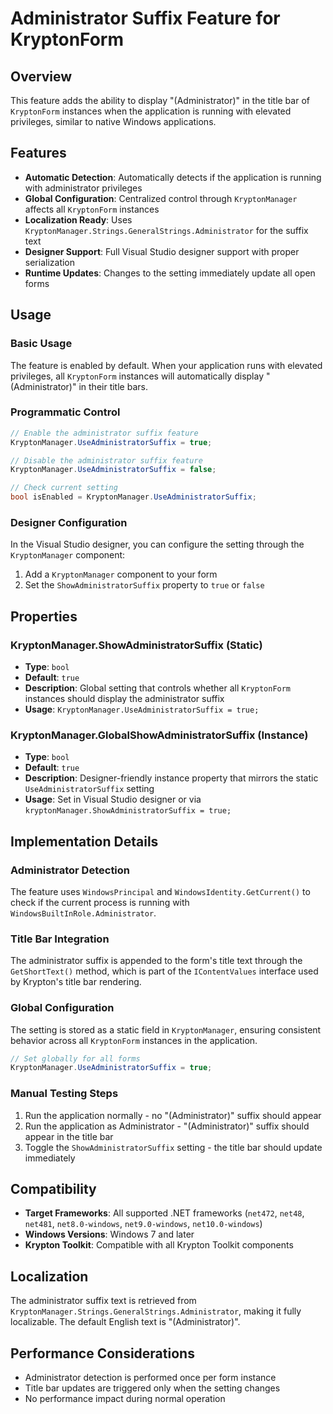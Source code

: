# Administrator Suffix Feature for KryptonForm

## Overview
This feature adds the ability to display "(Administrator)" in the title bar of `KryptonForm` instances when the application is running with elevated privileges, similar to native Windows applications.

## Features
- **Automatic Detection**: Automatically detects if the application is running with administrator privileges
- **Global Configuration**: Centralized control through `KryptonManager` affects all `KryptonForm` instances
- **Localization Ready**: Uses `KryptonManager.Strings.GeneralStrings.Administrator` for the suffix text
- **Designer Support**: Full Visual Studio designer support with proper serialization
- **Runtime Updates**: Changes to the setting immediately update all open forms

## Usage

### Basic Usage
The feature is enabled by default. When your application runs with elevated privileges, all `KryptonForm` instances will automatically display "(Administrator)" in their title bars.

### Programmatic Control
```csharp
// Enable the administrator suffix feature
KryptonManager.UseAdministratorSuffix = true;

// Disable the administrator suffix feature
KryptonManager.UseAdministratorSuffix = false;

// Check current setting
bool isEnabled = KryptonManager.UseAdministratorSuffix;
```

### Designer Configuration
In the Visual Studio designer, you can configure the setting through the `KryptonManager` component:
1. Add a `KryptonManager` component to your form
2. Set the `ShowAdministratorSuffix` property to `true` or `false`

## Properties

### KryptonManager.ShowAdministratorSuffix (Static)
- **Type**: `bool`
- **Default**: `true`
- **Description**: Global setting that controls whether all `KryptonForm` instances should display the administrator suffix
- **Usage**: `KryptonManager.UseAdministratorSuffix = true;`

### KryptonManager.GlobalShowAdministratorSuffix (Instance)
- **Type**: `bool`
- **Default**: `true`
- **Description**: Designer-friendly instance property that mirrors the static `UseAdministratorSuffix` setting
- **Usage**: Set in Visual Studio designer or via `kryptonManager.ShowAdministratorSuffix = true;`

## Implementation Details

### Administrator Detection
The feature uses `WindowsPrincipal` and `WindowsIdentity.GetCurrent()` to check if the current process is running with `WindowsBuiltInRole.Administrator`.

### Title Bar Integration
The administrator suffix is appended to the form's title text through the `GetShortText()` method, which is part of the `IContentValues` interface used by Krypton's title bar rendering.

### Global Configuration
The setting is stored as a static field in `KryptonManager`, ensuring consistent behavior across all `KryptonForm` instances in the application.

```csharp
// Set globally for all forms
KryptonManager.UseAdministratorSuffix = true;
```

### Manual Testing Steps
1. Run the application normally - no "(Administrator)" suffix should appear
2. Run the application as Administrator - "(Administrator)" suffix should appear in the title bar
3. Toggle the `ShowAdministratorSuffix` setting - the title bar should update immediately

## Compatibility
- **Target Frameworks**: All supported .NET frameworks (`net472`, `net48`, `net481`, `net8.0-windows`, `net9.0-windows`, `net10.0-windows`)
- **Windows Versions**: Windows 7 and later
- **Krypton Toolkit**: Compatible with all Krypton Toolkit components

## Localization
The administrator suffix text is retrieved from `KryptonManager.Strings.GeneralStrings.Administrator`, making it fully localizable. The default English text is "(Administrator)".

## Performance Considerations
- Administrator detection is performed once per form instance
- Title bar updates are triggered only when the setting changes
- No performance impact during normal operation
